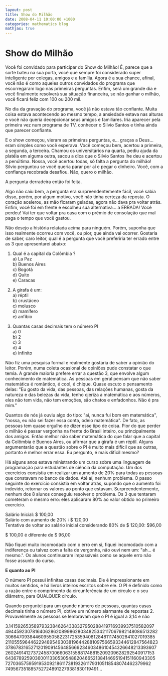 ```yaml
---
layout: post
title: Show do Milhão
date: 2008-04-11 10:00:00 +1000
categories: mathematics blog
mathjax: true
---
```


# Show do Milhão

  
Você foi convidado para participar do Show do Milhão! É, parece que a sorte bateu na sua porta, você que sempre foi considerado super inteligente por colegas, amigos e a família. Agora é a sua chance, afinal, você não é como aqueles outros convidados do programa que escorregaram logo nas primeiras perguntas. Enfim, será um grande dia e você finalmente resolverá sua situação financeira, se não ganhar o milhão, você ficará feliz com 100 ou 200 mil.  
  
No dia da gravação do programa, você já não estava tão confiante. Muita coisa estava acontecendo ao mesmo tempo, a ansiedade estava nas alturas e você não queria decepcionar seus amigos e familiares. Iria aparecer pela primeira vez num programa de TV, conhecer o Silvio Santos e tinha ainda que parecer confiante.  
  
E o show começou, vieram as primeiras perguntas, e... graças a Deus... eram simples como você esperava. Você começou bem, acertou a primeira, a segunda, a terceira. Chamou os universitários na quarta, pediu ajuda da platéia em alguma outra, sacou a dica que o Silvio Santos lhe deu e acertou a penúltima. Nossa, você acertou todas, só falta a pergunta do milhão! Silvio perguntou se você queria parar por aí e pegar o dinheiro. Você, com a confiança recobrada desafiou. Não, quero o milhão.  
  
A pergunta derradeira então foi feita.  
  
Algo não caiu bem, a pergunta era surpreendentemente fácil, você sabia disso, porém, por algum motivo, você não tinha certeza da reposta. O coração acelerou, as mão ficaram geladas, agora não dava pra voltar atrás. Enfim, você foi em frente e escolheu sua alternativa... a ERRADA! Você perdeu! Vai ter que voltar pra casa com o prêmio de consolação que mal paga o tempo que você gastou.  
  
Não desejo a história relatada acima para ninguém. Porém, suponha que isso realmente ocorreu com você, ou pior, que ainda vai ocorrer. Gostaria de saber, caro leitor, qual é a pergunta que você preferiria ter errado entre as 3 que apresentarei abaixo:  
  
1. Qual é a capital da Colômbia ?  
a) La Paz  
b) Buenos Aires  
c) Bogotá  
d) Quito  
e) Caracas  
  
2. A girafa é um:  
a) réptil  
b) crustáceo  
c) molusco  
d) mamífero  
e) anfíbio  
  
3. Quantas casas decimais tem o número PI  
a) 0  
b) 2  
c) 3  
d) 4  
e) infinito  
  
  
Não fiz uma pesquisa formal e realmente gostaria de saber a opinião do leitor. Porém, numa coleta ocasional de opiniões pude constatar o que temia. A grande maioria prefere errar a questão 3, que envolve algum conhecimento de matemática. As pessoas em geral pensam que não saber matemática é romântico, é cool, é chique. Quase escuto o pensamento delas: "Eu gosto da vida, das pessoas, das relações humanas, gosta da natureza e das belezas da vida, tenho ojeriza a matemática e aos números, eles não tem vida, não tem emoções, são chatos e enfadonhos. Não é pra mim."  
  
Quantos de nós já ouviu algo do tipo: "ai, nunca fui bom em matemática", "nossa, eu não sei fazer essa conta, odeio matemática". De fato, as pessoas tem quase orgulho de dizer esse tipo de coisa. Pior do que perder o milhão é passar vergonha na frente do Brasil inteiro, ou principalmente dos amigos. Então melhor não saber matemática do que falar que a capital da Colômbia é Buenos Aires, ou afirmar que a girafa é um réptil. Alguns argumentarão que a questão sobre o PI é muito mais difícil que as outras, portanto é melhor errar essa. Eu pergunto, é mais difícil mesmo?  
  
Há alguns anos estava ministrando um curso sobre uma linguagem de programação para estudantes de ciência da computação. Um dos exercícios consistia em realizar um aumento de 20% para todas as pessoas que constavam no banco de dados. Até aí, nenhum problema. O passo seguinte do exercício consistia em voltar atrás, supondo que o aumento foi indevido, retornar os valores ao ponto que estavam. Surpreendentemente, nenhum dos 8 alunos conseguiu resolver o problema. Os 3 que tentaram cometeram o mesmo erro: eles aplicaram 80% ao valor obtido no primeiro exercício.  
  
Salário Inicial: $ 100,00  
Salário com aumento de 20% : $ 120,00  
Tentativa de voltar ao salário inicial considerando 80% de $ 120,00: $96,00  
  
$ 100,00 é diferente de $ 96,00  
  
Não fiquei muito incomodado com o erro em si, fiquei incomodado com a indiferença ou talvez com a falta de vergonha, não ouvi nem um: "ah... é mesmo.". Os alunos continuaram impassíveis como se aquele erro não fosse assunto do curso.  
  
**E quanto ao PI**  
  
O número PI possui infinitas casas decimais. Ele é impressionante em muitos sentidos, e há livros inteiros escritos sobre ele. O PI é definido como a razão entre o comprimento da circunferência de um círculo e o seu diâmetro, para QUALQUER círculo.  
  
Quando perguntei para um grande número de pessoas, quantas casas decimais tinha o número PI, obtive um número alarmante de repostas 2. Provavelmente as pessoas se lembravam que o PI é igual a 3,14 e não  
  
3.14159265358979323846264338327950288419716939937510582097  
4944592307816406286208998628034825342117067982148086513282  
3066470938446095505822317253594081284811174502841027019385  
2110555964462294895493038196442881097566593344612847564823  
3786783165271201909145648566923460348610454326648213393607  
2602491412737245870066063155881748815209209628292540917153  
6436789259036001133053054882046652138414695194151160943305  
7270365759591953092186117381932611793105118548074462379962  
7495673518857527248912279381830119491...